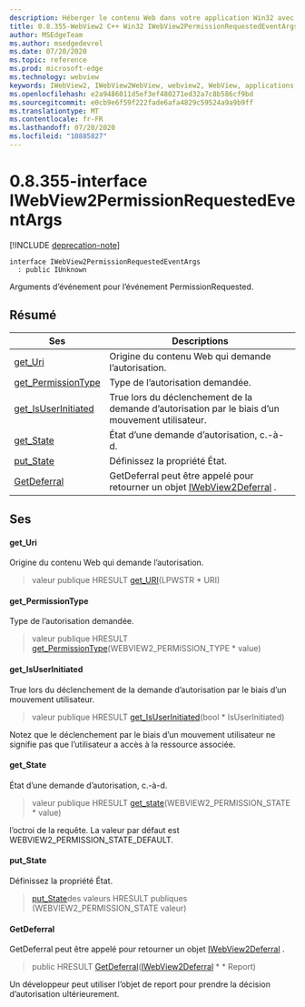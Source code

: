 ```yaml
---
description: Héberger le contenu Web dans votre application Win32 avec le contrôle Microsoft Edge WebView2
title: 0.8.355-WebView2 C++ Win32 IWebView2PermissionRequestedEventArgs
author: MSEdgeTeam
ms.author: msedgedevrel
ms.date: 07/20/2020
ms.topic: reference
ms.prod: microsoft-edge
ms.technology: webview
keywords: IWebView2, IWebView2WebView, webview2, WebView, applications Win32, Win32, Edge
ms.openlocfilehash: e2a9486011d5ef3ef480271ed32a7c8b586cf9bd
ms.sourcegitcommit: e0cb9e6f59f222fade6afa4829c59524a9a9b9ff
ms.translationtype: MT
ms.contentlocale: fr-FR
ms.lasthandoff: 07/20/2020
ms.locfileid: "10885827"
---
```

# 0.8.355-interface IWebView2PermissionRequestedEventArgs 

[!INCLUDE [deprecation-note](../../includes/deprecation-note.md)]

```
interface IWebView2PermissionRequestedEventArgs
  : public IUnknown
```

Arguments d’événement pour l’événement PermissionRequested.

## Résumé

 Ses                        | Descriptions
--------------------------------|---------------------------------------------
[get_Uri](#get_uri) | Origine du contenu Web qui demande l’autorisation.
[get_PermissionType](#get_permissiontype) | Type de l’autorisation demandée.
[get_IsUserInitiated](#get_isuserinitiated) | True lors du déclenchement de la demande d’autorisation par le biais d’un mouvement utilisateur.
[get_State](#get_state) | État d’une demande d’autorisation, c.-à-d.
[put_State](#put_state) | Définissez la propriété État.
[GetDeferral](#getdeferral) | GetDeferral peut être appelé pour retourner un objet [IWebView2Deferral](IWebView2Deferral.md) .

## Ses

#### get_Uri 

Origine du contenu Web qui demande l’autorisation.

> valeur publique HRESULT [get_URI](#get_uri)(LPWSTR * URI)

#### get_PermissionType 

Type de l’autorisation demandée.

> valeur publique HRESULT [get_PermissionType](#get_permissiontype)(WEBVIEW2_PERMISSION_TYPE * value)

#### get_IsUserInitiated 

True lors du déclenchement de la demande d’autorisation par le biais d’un mouvement utilisateur.

> valeur publique HRESULT [get_IsUserInitiated](#get_isuserinitiated)(bool * IsUserInitiated)

Notez que le déclenchement par le biais d’un mouvement utilisateur ne signifie pas que l’utilisateur a accès à la ressource associée.

#### get_State 

État d’une demande d’autorisation, c.-à-d.

> valeur publique HRESULT [get_state](#get_state)(WEBVIEW2_PERMISSION_STATE * value)

l’octroi de la requête. La valeur par défaut est WEBVIEW2_PERMISSION_STATE_DEFAULT.

#### put_State 

Définissez la propriété État.

> [put_State](#put_state)des valeurs HRESULT publiques (WEBVIEW2_PERMISSION_STATE valeur)

#### GetDeferral 

GetDeferral peut être appelé pour retourner un objet [IWebView2Deferral](IWebView2Deferral.md) .

> public HRESULT [GetDeferral](#getdeferral)([IWebView2Deferral](IWebView2Deferral.md) * * Report)

Un développeur peut utiliser l’objet de report pour prendre la décision d’autorisation ultérieurement.


